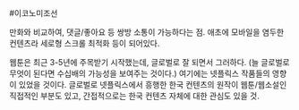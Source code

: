 #이코노미조선

만화와 비교하여, 댓글/좋아요 등 쌍방 소통이 가능하다는 점. 애초에 모바일을 염두한 컨텐츠라 세로형 스크롤 최적화 등이 되어있다.

웹툰은 최근 3-5년에 주목받기 시작했는데, 글로벌로 잘 되면서 그러하다. (늘 글로벌로 무엇이 된다면 수십배의 가능성을 보여주는 것이다.) 여기에는 넷플릭스 작품들의 영향이 있었을 것이다. 글로벌로 넷플릭스에서 흥행한 한국 컨텐츠의 원작이 웹툰/웹소설인 직접적인 부분도 있고, 간접적으로는 한국 컨텐츠 자체에 대한 관심도 있을 것.
